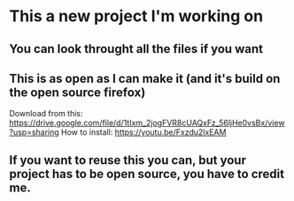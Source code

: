 <h1>This a new project I'm working on</h1>
<h2>You can look throught all the files if you want</h2>

<h2>This is as open as I can make it (and it's build on the open source firefox)</h2>


Download from this: https://drive.google.com/file/d/1tIxm_2jogFVR8cUAQxFz_56ljHe0vsBx/view?usp=sharing
How to install: https://youtu.be/Fxzdu2lxEAM


<h2>If you want to reuse this you can, but your project has to be open source, you have to credit me.</h2>
